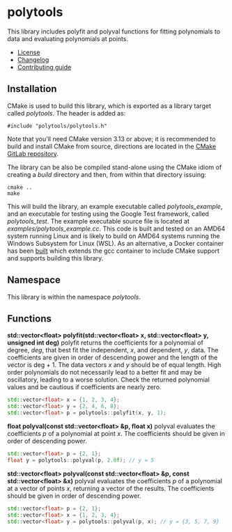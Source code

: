 # polytools
This library includes polyfit and polyval functions for fitting polynomials to data and evaluating polynomials at points.
   * [License](LICENSE.md)
   * [Changelog](CHANGELOG.md)
   * [Contributing guide](CONTRIBUTING.md)

## Installation
CMake is used to build this library, which is exported as a library target called *polytools*. The header is added as:

```
#include "polytools/polytools.h"
```
Note that you'll need CMake version 3.13 or above; it is recommended to build and install CMake from source, directions are located in the [CMake GitLab repository](https://github.com/Kitware/CMake).

The library can be also be compiled stand-alone using the CMake idiom of creating a *build* directory and then, from within that directory issuing:

```
cmake ..
make
```

This will build the library, an example executable called *polytools_example*, and an executable for testing using the Google Test framework, called *polytools_test*. The example executable source file is located at *examples/polytools_example.cc*. This code is built and tested on an AMD64 system running Linux and is likely to build on AMD64 systems running the Windows Subsystem for Linux (WSL). As an alternative, a Docker container has been [built](https://hub.docker.com/r/flybrianfly/gcc-cmake) which extends the gcc container to include CMake support and supports building this library.

## Namespace
This library is within the namespace *polytools*.

## Functions
**std::vector&lt;float&gt; polyfit(std::vector&lt;float&gt; x, std::vector&lt;float&gt; y, unsigned int deg)** polyfit returns the coefficients for a polynomial of degree, *deg*, that best fit the independent, *x*, and dependent, *y*, data. The coefficients are given in order of descending power and the length of the vector is deg + 1. The data vectors *x* and *y* should be of equal length. High order polynomials do not necessarily lead to a better fit and may be oscillatory, leading to a worse solution. Check the returned polynomial values and be cautious if coefficients are nearly zero.

```C++
std::vector<float> x = {1, 2, 3, 4};
std::vector<float> y = {2, 4, 6, 8};
std::vector<float> p = polytools::polyfit(x, y, 1);
```
**float polyval(const std::vector&lt;float&gt; &p, float x)** polyval evaluates the coefficients *p* of a polynomial at point *x*. The coefficients should be given in order of descending power.

```C++
std::vector<float> p = {2, 1};
float y = polytools::polyval(p, 2.0f); // y = 5
```

**std::vector&lt;float&gt; polyval(const std::vector&lt;float&gt; &p, const std::vector&lt;float&gt; &x)** polyval evaluates the coefficients *p* of a polynomial at a vector of points *x*, returning a vector of the results. The coefficients should be given in order of descending power.

```C++
std::vector<float> p = {2, 1};
std::vector<float> x = {1, 2, 3, 4};
std::vector<float> y = polytools::polyval(p, x); // y = {3, 5, 7, 9}
```
